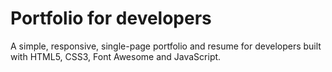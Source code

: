 # Portfolio for developers
A simple, responsive, single-page portfolio and resume for developers built with HTML5, CSS3, Font Awesome and JavaScript.

